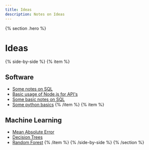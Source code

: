 ```yaml
---
title: Ideas
description: Notes on Ideas
---
```


{% section .hero %}
# Ideas

{% side-by-side %}
{% item %}
## Software
- [Some notes on SQL](/notes/ideas/sql-notes)
- [Basic usage of Node.js for API's](/notes/ideas/node-api-basics)
- [Some basic notes on SQL](/notes/ideas/basic-sql-technical)
- [Some python basics](/notes/ideas/basic-python-technical)
{% /item %}
{% item %}
## Machine Learning
- [Mean Absolute Error](/notes/ideas/mean-absolute-error)
- [Decision Trees](/notes/ideas/decision-trees)
- [Random Forest](/notes/ideas/random-forest)
{% /item %}
{% /side-by-side %}
{% /section %}